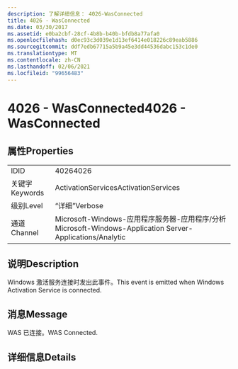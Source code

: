 ```yaml
---
description: 了解详细信息： 4026-WasConnected
title: 4026 - WasConnected
ms.date: 03/30/2017
ms.assetid: e0ba2cbf-28cf-4b8b-b40b-bfdb8a77afa0
ms.openlocfilehash: d0ec93c3d039e1d13ef6414e018226c89eab5886
ms.sourcegitcommit: ddf7edb67715a5b9a45e3dd44536dabc153c1de0
ms.translationtype: MT
ms.contentlocale: zh-CN
ms.lasthandoff: 02/06/2021
ms.locfileid: "99656483"
---
```

# <a name="4026---wasconnected"></a><span data-ttu-id="186a5-103">4026 - WasConnected</span><span class="sxs-lookup"><span data-stu-id="186a5-103">4026 - WasConnected</span></span>

## <a name="properties"></a><span data-ttu-id="186a5-104">属性</span><span class="sxs-lookup"><span data-stu-id="186a5-104">Properties</span></span>  
  
|||  
|-|-|  
|<span data-ttu-id="186a5-105">ID</span><span class="sxs-lookup"><span data-stu-id="186a5-105">ID</span></span>|<span data-ttu-id="186a5-106">4026</span><span class="sxs-lookup"><span data-stu-id="186a5-106">4026</span></span>|  
|<span data-ttu-id="186a5-107">关键字</span><span class="sxs-lookup"><span data-stu-id="186a5-107">Keywords</span></span>|<span data-ttu-id="186a5-108">ActivationServices</span><span class="sxs-lookup"><span data-stu-id="186a5-108">ActivationServices</span></span>|  
|<span data-ttu-id="186a5-109">级别</span><span class="sxs-lookup"><span data-stu-id="186a5-109">Level</span></span>|<span data-ttu-id="186a5-110">“详细”</span><span class="sxs-lookup"><span data-stu-id="186a5-110">Verbose</span></span>|  
|<span data-ttu-id="186a5-111">通道</span><span class="sxs-lookup"><span data-stu-id="186a5-111">Channel</span></span>|<span data-ttu-id="186a5-112">Microsoft-Windows-应用程序服务器-应用程序/分析</span><span class="sxs-lookup"><span data-stu-id="186a5-112">Microsoft-Windows-Application Server-Applications/Analytic</span></span>|  
  
## <a name="description"></a><span data-ttu-id="186a5-113">说明</span><span class="sxs-lookup"><span data-stu-id="186a5-113">Description</span></span>  

 <span data-ttu-id="186a5-114">Windows 激活服务连接时发出此事件。</span><span class="sxs-lookup"><span data-stu-id="186a5-114">This event is emitted when Windows Activation Service is connected.</span></span>  
  
## <a name="message"></a><span data-ttu-id="186a5-115">消息</span><span class="sxs-lookup"><span data-stu-id="186a5-115">Message</span></span>  

 <span data-ttu-id="186a5-116">WAS 已连接。</span><span class="sxs-lookup"><span data-stu-id="186a5-116">WAS Connected.</span></span>  
  
## <a name="details"></a><span data-ttu-id="186a5-117">详细信息</span><span class="sxs-lookup"><span data-stu-id="186a5-117">Details</span></span>
